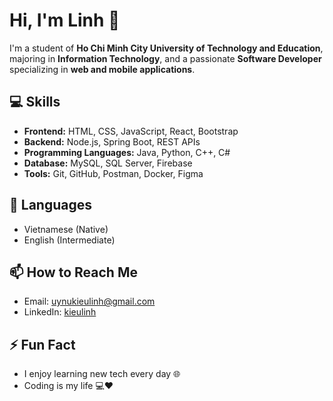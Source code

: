 # Hi, I'm Linh 👋

I'm a student of **Ho Chi Minh City University of Technology and Education**, majoring in **Information Technology**, and a passionate **Software Developer** specializing in **web and mobile applications**.

## 💻 Skills
- **Frontend:** HTML, CSS, JavaScript, React, Bootstrap
- **Backend:** Node.js, Spring Boot, REST APIs
- **Programming Languages:** Java, Python, C++, C#
- **Database:** MySQL, SQL Server, Firebase
- **Tools:** Git, GitHub, Postman, Docker, Figma

## 📝 Languages
- Vietnamese (Native)
- English (Intermediate)

## 📫 How to Reach Me
- Email: uynukieulinh@gmail.com
- LinkedIn: [kieulinh](https://www.linkedin.com/in/kieulinh-072b80250)

## ⚡ Fun Fact
- I enjoy learning new tech every day 🌐
- Coding is my life 💻❤️
